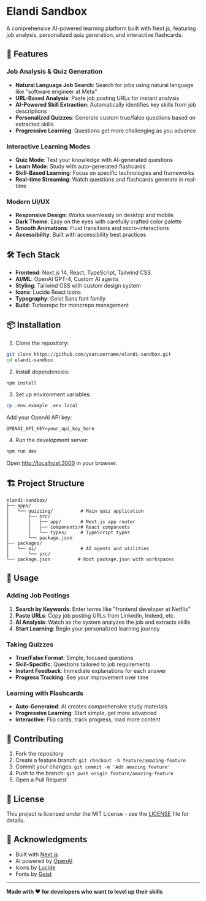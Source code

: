 # Elandi Sandbox

A comprehensive AI-powered learning platform built with Next.js, featuring job analysis, personalized quiz generation, and interactive flashcards.

## 🚀 Features

### Job Analysis & Quiz Generation
- **Natural Language Job Search**: Search for jobs using natural language like "software engineer at Meta"
- **URL-Based Analysis**: Paste job posting URLs for instant analysis
- **AI-Powered Skill Extraction**: Automatically identifies key skills from job descriptions
- **Personalized Quizzes**: Generate custom true/false questions based on extracted skills
- **Progressive Learning**: Questions get more challenging as you advance

### Interactive Learning Modes
- **Quiz Mode**: Test your knowledge with AI-generated questions
- **Learn Mode**: Study with auto-generated flashcards
- **Skill-Based Learning**: Focus on specific technologies and frameworks
- **Real-time Streaming**: Watch questions and flashcards generate in real-time

### Modern UI/UX
- **Responsive Design**: Works seamlessly on desktop and mobile
- **Dark Theme**: Easy on the eyes with carefully crafted color palette
- **Smooth Animations**: Fluid transitions and micro-interactions
- **Accessibility**: Built with accessibility best practices

## 🛠️ Tech Stack

- **Frontend**: Next.js 14, React, TypeScript, Tailwind CSS
- **AI/ML**: OpenAI GPT-4, Custom AI agents
- **Styling**: Tailwind CSS with custom design system
- **Icons**: Lucide React icons
- **Typography**: Geist Sans font family
- **Build**: Turborepo for monorepo management

## 📦 Installation

1. Clone the repository:
```bash
git clone https://github.com/yourusername/elandi-sandbox.git
cd elandi-sandbox
```

2. Install dependencies:
```bash
npm install
```

3. Set up environment variables:
```bash
cp .env.example .env.local
```

Add your OpenAI API key:
```
OPENAI_API_KEY=your_api_key_here
```

4. Run the development server:
```bash
npm run dev
```

Open [http://localhost:3000](http://localhost:3000) in your browser.

## 🏗️ Project Structure

```
elandi-sandbox/
├── apps/
│   └── quizzing/          # Main quiz application
│       ├── src/
│       │   ├── app/       # Next.js app router
│       │   ├── components/# React components
│       │   └── types/     # TypeScript types
│       └── package.json
├── packages/
│   └── ai/                # AI agents and utilities
│       └── src/
└── package.json          # Root package.json with workspaces
```

## 🎯 Usage

### Adding Job Postings

1. **Search by Keywords**: Enter terms like "frontend developer at Netflix"
2. **Paste URLs**: Copy job posting URLs from LinkedIn, Indeed, etc.
3. **AI Analysis**: Watch as the system analyzes the job and extracts skills
4. **Start Learning**: Begin your personalized learning journey

### Taking Quizzes

- **True/False Format**: Simple, focused questions
- **Skill-Specific**: Questions tailored to job requirements
- **Instant Feedback**: Immediate explanations for each answer
- **Progress Tracking**: See your improvement over time

### Learning with Flashcards

- **Auto-Generated**: AI creates comprehensive study materials
- **Progressive Learning**: Start simple, get more advanced
- **Interactive**: Flip cards, track progress, load more content

## 🤝 Contributing

1. Fork the repository
2. Create a feature branch: `git checkout -b feature/amazing-feature`
3. Commit your changes: `git commit -m 'Add amazing feature'`
4. Push to the branch: `git push origin feature/amazing-feature`
5. Open a Pull Request

## 📄 License

This project is licensed under the MIT License - see the [LICENSE](LICENSE) file for details.

## 🙏 Acknowledgments

- Built with [Next.js](https://nextjs.org/)
- AI powered by [OpenAI](https://openai.com/)
- Icons by [Lucide](https://lucide.dev/)
- Fonts by [Geist](https://vercel.com/font)

---

**Made with ❤️ for developers who want to level up their skills**